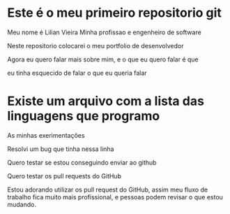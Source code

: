 # Este é o meu primeiro repositorio git
Meu nome é Lilian Vieira
Minha profissao e engenheiro de software

Neste repositorio colocarei o meu portfolio de desenvolvedor

Agora eu quero falar mais sobre mim, e o que eu quero falar é que 

eu tinha esquecido de falar o que eu queria falar

# Existe um arquivo com a lista das linguagens que programo

As minhas exerimentações

Resolvi um bug que tinha nessa linha

Quero testar se estou conseguindo enviar ao github

Quero testar os pull requests do GitHub

Estou adorando utilizar os pull request do GitHub, assim meu fluxo de trabalho fica muito mais profissional, e pessoas podem revisar o que estou mudando.
